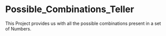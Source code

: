 # Possible_Combinations_Teller
This Project provides us with all the possible combinations present in a set of Numbers.
